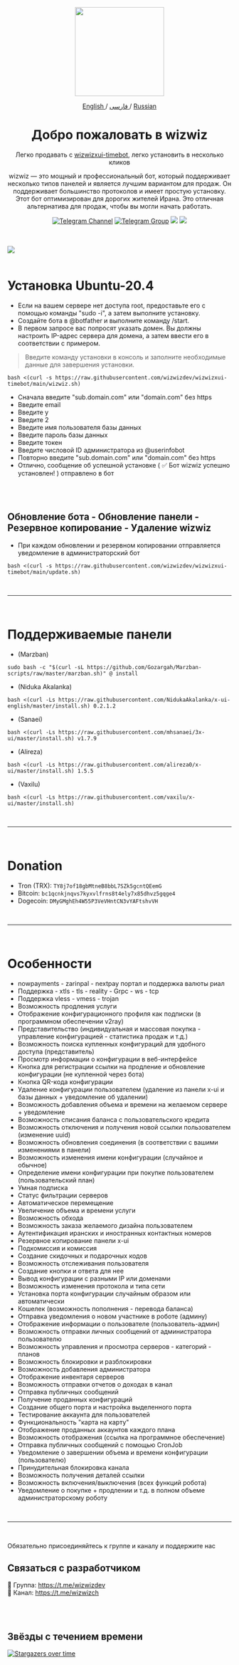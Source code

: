 <p align="center">
  <a href="https://github.com/wizwizdev/wizwizxui-timebot" target="_blank" rel="noopener noreferrer">
    <picture>
      <source media="(prefers-color-scheme: dark)" srcset="https://user-images.githubusercontent.com/27927279/227711552-d2bc1089-5666-477b-9be7-d7e50a5286dc.png">
      <img width="200" height="200" src="https://user-images.githubusercontent.com/27927279/227711552-d2bc1089-5666-477b-9be7-d7e50a5286dc.png">
    </picture>
  </a>
</p>

<p align="center">
	<a href="./README.md">
	English
	</a>
	/
	<a href="./README-fa.md">
	فارسی
	</a>
  /
	<a href="./README-ru.md">	
  Russian
  </a>

</p>

<h1 align="center"/>Добро пожаловать в wizwiz</h1>

<p align="center">
Легко продавать с <a href="https://github.com/wizwizdev/wizwizxui-timebot">wizwizxui-timebot</a>, легко установить в несколько кликов
</p>
</p>

<p align="center">
wizwiz — это мощный и профессиональный бот, который поддерживает несколько типов панелей и является лучшим вариантом для продаж. Он поддерживает большинство протоколов и имеет простую установку. Этот бот оптимизирован для дорогих жителей Ирана. Это отличная альтернатива для продаж, чтобы вы могли начать работать.
</p>
</p>

<div align=center>

[![Telegram Channel](https://img.shields.io/endpoint?label=Channel&style=flat-square&url=https%3A%2F%2Ftg.sumanjay.workers.dev%2Fwizwizch&color=blue)](https://telegram.dog/wizwizch)
[![Telegram Group](https://img.shields.io/endpoint?color=neon&label=Support%20Group&style=flat-square&url=https%3A%2F%2Ftg.sumanjay.workers.dev%2Fwizwizdev)](https://telegram.dog/wizwizdev)
<img src="https://img.shields.io/github/license/wizwizdev/wizwizxui-timebot?style=flat-square" />
<img src="https://img.shields.io/github/v/release/wizwizdev/wizwizxui-timebot.svg" />
<!-- <img src="https://visitor-badge.glitch.me/badge?page_id=wizwizdev.wizwizdev" />
 -->
</div>

<br>
<br>
    <a align="center">
        <img src="https://github.com/wizwizdev/wizwizxui-timebot/assets/27927279/f6635ea5-ab26-4c64-a7b8-952203f79763" />
    </a>     
<br>
<br>

# Установка Ubuntu-20.4

- Если на вашем сервере нет доступа root, предоставьте его с помощью команды "sudo -i", а затем выполните установку.
- Создайте бота в @botfather и выполните команду /start.
- В первом запросе вас попросят указать домен. Вы должны настроить IP-адрес сервера для домена, а затем ввести его в соответствии с примером.
> Введите команду установки в консоль и заполните необходимые данные для завершения установки.

```
bash <(curl -s https://raw.githubusercontent.com/wizwizdev/wizwizxui-timebot/main/wizwiz.sh)
```

- Сначала введите "sub.domain.com" или "domain.com" без https
- Введите email
- Введите y
- Введите 2
- Введите имя пользователя базы данных
- Введите пароль базы данных
- Введите токен
- Введите числовой ID администратора из @userinfobot
- Повторно введите "sub.domain.com" или "domain.com" без https
- Отлично, сообщение об успешной установке ( ✅ Бот wizwiz успешно установлен! ) отправлено в бот

<br>
<br>

## Обновление бота - Обновление панели - Резервное копирование - Удаление wizwiz

- При каждом обновлении и резервном копировании отправляется уведомление в администраторский бот

```
bash <(curl -s https://raw.githubusercontent.com/wizwizdev/wizwizxui-timebot/main/update.sh)
```

<br>

<hr>

<br>

# Поддерживаемые панели

- (Marzban)

```
sudo bash -c "$(curl -sL https://github.com/Gozargah/Marzban-scripts/raw/master/marzban.sh)" @ install
```

- (Niduka Akalanka)

```
bash <(curl -Ls https://raw.githubusercontent.com/NidukaAkalanka/x-ui-english/master/install.sh) 0.2.1.2
```

- (Sanaei)

```
bash <(curl -Ls https://raw.githubusercontent.com/mhsanaei/3x-ui/master/install.sh) v1.7.9
```

- (Alireza)

```
bash <(curl -Ls https://raw.githubusercontent.com/alireza0/x-ui/master/install.sh) 1.5.5
```

- (Vaxilu)

```
bash <(curl -Ls https://raw.githubusercontent.com/vaxilu/x-ui/master/install.sh)
```

<br>
<hr>
<br>

# Donation

- Tron (TRX): `TY8j7of18gbMtneB8bbL7SZk5gcntQEemG`
- Bitcoin: `bc1qcnkjnqvs7kyxvlfrns8t4ely7x85dhvz5gqge4`
- Dogecoin: `DMyGMghEh4W55P3VeVHntCN3vYAFtshvVH`

<br>
<hr>
<br>

# Особенности

- nowpayments - zarinpal - nextpay портал и поддержка валюты риал
- Поддержка - xtls - tls - reality - Grpc - ws - tcp
- Поддержка vless - vmess - trojan
- Возможность продления услуги
- Отображение конфигурационного профиля как подписки (в программном обеспечении v2ray)
- Представительство (индивидуальная и массовая покупка - управление конфигурацией - статистика продаж и т.д.)
- Возможность поиска купленных конфигураций для удобного доступа (представитель)
- Просмотр информации о конфигурации в веб-интерфейсе
- Кнопка для регистрации ссылки на продление и обновление конфигурации (не купленной через бота)
- Кнопка QR-кода конфигурации
- Удаление конфигурации пользователем (удаление из панели x-ui и базы данных + уведомление об удалении)
- Возможность добавления объема и времени на желаемом сервере + уведомление
- Возможность списания баланса с пользовательского кредита
- Возможность отключения и получения новой ссылки пользователем (изменение uuid)
- Возможность обновления соединения (в соответствии с вашими изменениями в панели)
- Возможность изменения имени конфигурации (случайное и обычное)
- Определение имени конфигурации при покупке пользователем (пользовательский план)
- Умная подписка
- Статус фильтрации серверов
- Автоматическое перемещение
- Увеличение объема и времени услуги
- Возможность обхода
- Возможность заказа желаемого дизайна пользователем
- Аутентификация иранских и иностранных контактных номеров
- Резервное копирование панели x-ui
- Подкомиссия и комиссия
- Создание скидочных и подарочных кодов
- Возможность отслеживания пользователя
- Создание кнопки и ответа для нее
- Вывод конфигурации с разными IP или доменами
- Возможность изменения протокола и типа сети
- Установка порта конфигурации случайным образом или автоматически
- Кошелек (возможность пополнения - перевода баланса)
- Отправка уведомления о новом участнике в роботе (админу)
- Отображение информации о пользователе (пользователь-админ)
- Возможность отправки личных сообщений от администратора пользователю
- Возможность управления и просмотра серверов - категорий - планов
- Возможность блокировки и разблокировки
- Возможность добавления администратора
- Отображение инвентаря серверов
- Возможность отправки отчетов о доходах в канал
- Отправка публичных сообщений
- Получение проданных конфигураций
- Создание общего порта и настройка выделенного порта
- Тестирование аккаунта для пользователей
- Функциональность "карта на карту"
- Отображение проданных аккаунтов каждого плана
- Возможность отображения (ссылка на программное обеспечение)
- Отправка публичных сообщений с помощью CronJob
- Уведомление о завершении объема и времени конфигурации (пользователю)
- Принудительная блокировка канала
- Возможность получения деталей ссылки
- Возможность включения/выключения (всех функций робота)
- Уведомление о покупке + продлении и т.д. в полном объеме администраторскому роботу

<br>
<hr>
<br>

Обязательно присоединяйтесь к группе и каналу и поддержите нас

## Связаться с разработчиком

💎 Группа: https://t.me/wizwizdev  
💎 Канал: https://t.me/wizwizch

<br>
<br>

## Звёзды с течением времени

[![Stargazers over time](https://starchart.cc/wizwizdev/wizwizxui-timebot.svg)](https://starchart.cc/wizwizdev/wizwizxui-timebot)
